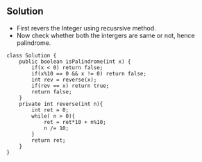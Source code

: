 ## Solution
- First revers the Integer using recusrsive method.
- Now check whether both the intergers are same or not, hence palindrome.

```
class Solution {
    public boolean isPalindrome(int x) {
        if(x < 0) return false;
        if(x%10 == 0 && x != 0) return false;
        int rev = reverse(x);
        if(rev == x) return true;
        return false;
    }
    private int reverse(int n){
        int ret = 0;
        while( n > 0){
            ret = ret*10 + n%10;
            n /= 10;
        }
        return ret;
    }
}
```

